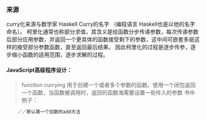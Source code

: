 
### 来源
curry化来源与数学家 Haskell Curry的名字 （编程语言 Haskell也是以他的名字命名）。
柯里化通常也称部分求值，其含义是给函数分步传递参数，每次传递参数后部分应用参数，并返回一个更具体的函数接受剩下的参数，这中间可嵌套多层这样的接受部分参数函数，直至返回最后结果。
因此柯里化的过程是逐步传参，逐步缩小函数的适用范围，逐步求解的过程。
#### <b>JavaScript高级程序设计：</b>
> function currying 用于创建一个或者多个参数的函数。使用一个闭包返回一个函数，当函数被调用时，返回的函数海需要设置一些传入的参数
书中例子：
```javascript
    ／／默认第一个加数的add方法
    
```